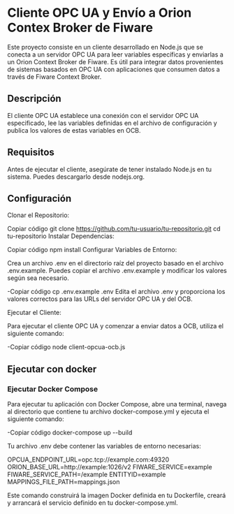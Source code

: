 # Cliente OPC UA y Envío a Orion Contex Broker de Fiware

Este proyecto consiste en un cliente desarrollado en Node.js que se conecta a un servidor OPC UA para leer variables específicas y enviarlas a un Orion Context Broker de Fiware. Es útil para integrar datos provenientes de sistemas basados en OPC UA con aplicaciones que consumen datos a través de Fiware Context Broker.

## Descripción
El cliente OPC UA establece una conexión con el servidor OPC UA especificado, lee las variables definidas en el archivo de configuración y publica los valores de estas variables en OCB.

## Requisitos
Antes de ejecutar el cliente, asegúrate de tener instalado Node.js en tu sistema. Puedes descargarlo desde nodejs.org.

## Configuración
Clonar el Repositorio:

Copiar código
git clone https://github.com/tu-usuario/tu-repositorio.git
cd tu-repositorio
Instalar Dependencias:

Copiar código
npm install
Configurar Variables de Entorno:

Crea un archivo .env en el directorio raíz del proyecto basado en el archivo .env.example. Puedes copiar el archivo .env.example y modificar los valores según sea necesario.

-Copiar código
cp .env.example .env
Edita el archivo .env y proporciona los valores correctos para las URLs del servidor OPC UA y del OCB.

Ejecutar el Cliente:

Para ejecutar el cliente OPC UA y comenzar a enviar datos a OCB, utiliza el siguiente comando:

-Copiar código
node client-opcua-ocb.js


## Ejecutar con docker

### Ejecutar Docker Compose

Para ejecutar tu aplicación con Docker Compose, abre una terminal, navega al directorio que contiene tu archivo docker-compose.yml y ejecuta el siguiente comando:

-Copiar código
docker-compose up --build

Tu archivo .env debe contener las variables de entorno necesarias:

OPCUA_ENDPOINT_URL=opc.tcp://example.com:49320
ORION_BASE_URL=http://example:1026/v2
FIWARE_SERVICE=example
FIWARE_SERVICE_PATH=/example
ENTITYID=example
MAPPINGS_FILE_PATH=mappings.json

Este comando construirá la imagen Docker definida en tu Dockerfile, creará y arrancará el servicio definido en tu docker-compose.yml.